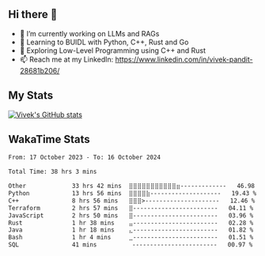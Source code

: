 ## Hi there 👋

- 🔭 I’m currently working on LLMs and RAGs
- 🌱 Learning to BUIDL with Python, C++, Rust and Go 
- 🤔 Exploring Low-Level Programming using C++ and Rust 
- 📫 Reach me at my LinkedIn: https://www.linkedin.com/in/vivek-pandit-28681b206/

## My Stats
[![Vivek's GitHub stats](https://github-readme-stats.vercel.app/api?username=ipanditi&show_icons=true&theme=dark)](https://ipanditi.github.io/)

## WakaTime Stats
<!--START_SECTION:waka-->

```txt
From: 17 October 2023 - To: 16 October 2024

Total Time: 38 hrs 3 mins

Other             33 hrs 42 mins  ⣿⣿⣿⣿⣿⣿⣿⣿⣿⣿⣿⣶-------------   46.98 %
Python            13 hrs 56 mins  ⣿⣿⣿⣿⣷--------------------   19.43 %
C++               8 hrs 56 mins   ⣿⣿⣿>---------------------   12.46 %
Terraform         2 hrs 57 mins   ⣿------------------------   04.11 %
JavaScript        2 hrs 50 mins   ⣿------------------------   03.96 %
Rust              1 hr 38 mins    ⣤------------------------   02.28 %
Java              1 hr 18 mins    ⣄------------------------   01.82 %
Bash              1 hr 4 mins     ⣀------------------------   01.51 %
SQL               41 mins          ------------------------   00.97 %
```

<!--END_SECTION:waka-->


